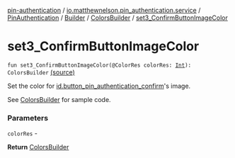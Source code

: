 [pin-authentication](../../../../index.md) / [io.matthewnelson.pin_authentication.service](../../../index.md) / [PinAuthentication](../../index.md) / [Builder](../index.md) / [ColorsBuilder](index.md) / [set3_ConfirmButtonImageColor](./set3_-confirm-button-image-color.md)

# set3_ConfirmButtonImageColor

`fun set3_ConfirmButtonImageColor(@ColorRes colorRes: `[`Int`](https://kotlinlang.org/api/latest/jvm/stdlib/kotlin/-int/index.html)`): ColorsBuilder` [(source)](https://github.com/05nelsonm/pin-authentication/blob/master/pin-authentication/src/main/java/io/matthewnelson/pin_authentication/service/PinAuthentication.kt#L336)

Set the color for [id.button_pin_authentication_confirm](#)'s image.

See [ColorsBuilder](index.md) for sample code.

### Parameters

`colorRes` -

**Return**
[ColorsBuilder](index.md)

